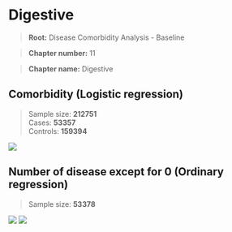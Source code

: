 # Digestive
    
> **Root:** Disease Comorbidity Analysis - Baseline

> **Chapter number:** 11  

> **Chapter name:** Digestive  

## Comorbidity (Logistic regression)
> Sample size: **212751**  
> Cases: **53357**  
> Controls: **159394**
<img src="/Chapter/Figures/Baseline/LG/Chapter_11.png"/>
<CsvTable src="/Chapter_Data/Baseline/LG/LG_Chapter_11.csv" label="🔍 View full results" />

## Number of disease except for 0 (Ordinary regression)
> Sample size: **53378**
<img src="/Chapter/Figures/Baseline/Histogram/Chapter_11_ba.png"/>
<CsvTableNumb src="/Chapter_Data/Baseline/Histogram/Chapter_11_ba.csv" label="🔍 View full results" />
        
<img src="/Chapter/Figures/Baseline/ORD/Chapter_11.png"/>
<CsvTable src="/Chapter_Data/Baseline/ORD/ORD_Chapter_11.csv" label="🔍 View full results" />
